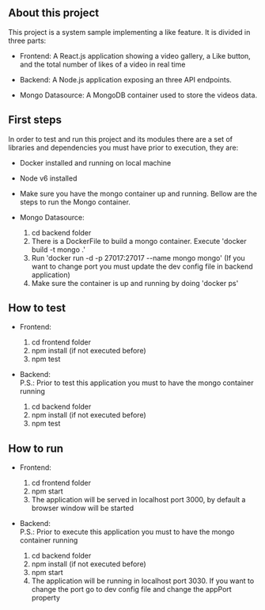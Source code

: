 ## About this project

This project is a system sample implementing a like feature.
It is divided in three parts:

- Frontend: A React.js application showing a video gallery, a Like button,
and the total number of likes of a video in real time

- Backend: A Node.js application exposing an three API endpoints.

- Mongo Datasource: A MongoDB container used to store the videos data.

## First steps

In order to test and run this project and its modules there are a set of
libraries and dependencies you must have prior to execution, they are:

- Docker installed and running on local machine
- Node v6 installed
- Make sure you have the mongo container up and running. Bellow are the steps to run the Mongo container.

- Mongo Datasource: </br>
    1. cd backend folder
    2. There is a DockerFile to build a mongo container. Execute 'docker build -t mongo .'
    3. Run 'docker run -d -p 27017:27017 --name mongo mongo' (If you want to change port you must update the dev config file in backend application)
    4. Make sure the container is up and running by doing 'docker ps'

## How to test

- Frontend: <br/>
    1. cd frontend folder
    2. npm install (if not executed before)
    3. npm test

- Backend: <br/>
    P.S.: Prior to test this application you must to have the mongo container running
    1. cd backend folder
    2. npm install (if not executed before)
    3. npm test

## How to run

- Frontend: <br/>
    1. cd frontend folder
    2. npm start
    3. The application will be served in localhost port 3000, by default a browser window will be started

- Backend: <br/>
    P.S.: Prior to execute this application you must to have the mongo container running
    1. cd backend folder
    2. npm install (if not executed before)
    3. npm start
    4. The application will be running in localhost port 3030. If you want to change the port go to dev config file and change the appPort property
